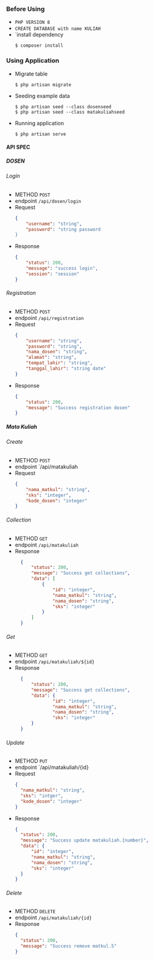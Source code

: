 ### Before Using
- `PHP VERSION 8`
- `CREATE DATABASE with name KULIAH`
- `install dependency
  ```
  $ composer install
  ```

### Using Application
- Migrate table 
  ```
  $ php artisan migrate
  ```

- Seeding example data
  ```
  $ php artisan seed --class dosenseed
  $ php artisan seed --class matakuliahseed
  ```

- Running application
  ```
  $ php artisan serve
  ```

#### API SPEC
##### DOSEN
###### Login
- METHOD `POST`
- endpoint `/api/dosen/login`
- Request 
  ```json
  {
      "username": "string",
      "password": "string password
  }
  ```
- Response
  ```json
  {
      "status": 200,
      "message": "success login",
      "session": "session"
  }
  ```

###### Registration
- METHOD `POST`
- endpoint `/api/registration`
- Request
    ```json
    {
        "username": "string",
        "password": "string",
        "nama_dosen": "string",
        "alamat": "string",
        "tempat_lahir": "string",
        "tanggal_lahir": "string date"
    }
    ```
- Response
    ```json
    {
        "status": 200,
        "message": "Success registration dosen"
    }
    ```

##### Mata Kuliah
###### Create
- METHOD `POST`
- endpoint `/api/matakuliah
- Request
    ```json
    {
        "nama_matkul": "string",
        "sks": "integer",
        "kode_dosen": "integer"
    }
    ```

###### Collection
- METHOD `GET`
- endpoint `/api/matakuliah`
- Response
  ```json
    {
        "status": 200,
        "message": "Success get collections",
        "data": [
            {
                "id": "integer",
                "nama_matkul": "string",
                "nama_dosen": "string",
                "sks": "integer"
            }
        ]
    }
  ```
###### Get
- METHOD `GET`
- endpoint `/api/matakuliah/${id}`
- Response
  ```json
    {
        "status": 200,
        "message": "Success get collections",
        "data": {
                "id": "integer",
                "nama_matkul": "string",
                "nama_dosen": "string",
                "sks": "integer"
        }
    }
  ```

###### Update
- METHOD `PUT`
- endpoint `/api/matakuliah/{id}
- Request
  ```json
  {
    "nama_matkul": "string",
    "sks": "intger",
    "kode_dosen": "integer"
  }
  ```
- Response
  ```json
  {
    "status": 200,
    "message": "Success update matakuliah.{number}",
    "data": {
        "id": "integer",
        "nama_matkul": "string",
        "nama_dosen": "string",
        "sks": "integer"
    }
  }
  ```

###### Delete
- METHOD `DELETE`
- endpoint `/api/matakuliah/{id}`
- Response
  ```json
  {
    "status": 200,
    "message": "Success remove matkul.5"
  }
  ```
